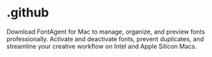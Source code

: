 # .github
Download FontAgent for Mac to manage, organize, and preview fonts professionally. Activate and deactivate fonts, prevent duplicates, and streamline your creative workflow on Intel and Apple Silicon Macs.
